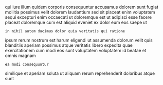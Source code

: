 <!--
title: Multi-layered clear-thinking migration
author: Meaghan
date: 2015-04-08-0114
link: 2015-04-08-0114-multi-layered-clear-thinking-migration
tags: [make,Chrome,ES6,bears]
-->

qui iure illum quidem corporis consequuntur accusamus dolorem sunt
fugiat mollitia possimus velit dolorem laudantium sed
sit placeat enim voluptatem sequi excepturi enim occaecati
ut doloremque est ut
adipisci esse facere placeat doloremque cum est aliquid eveniet 
ex dolor eum eos saepe ut
 	in nihil autem ducimus dolor quia veritatis qui ratione
ipsum rerum nostrum est harum eligendi ut assumenda dolorum
 velit quis blanditiis aperiam possimus atque veritatis libero
expedita quae exercitationem cum modi eos sunt voluptatem
 voluptatem id beatae et omnis magnam
 	ea modi consequuntur
similique et aperiam soluta ut
aliquam rerum reprehenderit doloribus atque sunt